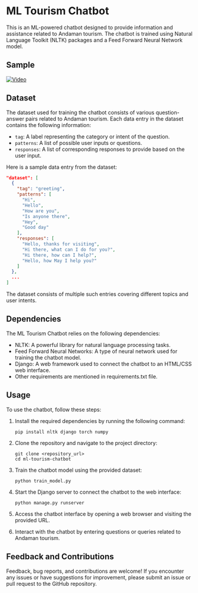# ML Tourism Chatbot

This is an ML-powered chatbot designed to provide information and assistance related to Andaman tourism. The chatbot is trained using Natural Language Toolkit (NLTK) packages and a Feed Forward Neural Network model.

## Sample
[![Video](video_thumbnail_image_url)](https://github.com/Praveenvuddagiri/ChatBotTourism/blob/master/20230613_184526.mp4)

## Dataset

The dataset used for training the chatbot consists of various question-answer pairs related to Andaman tourism. Each data entry in the dataset contains the following information:

- `tag`: A label representing the category or intent of the question.
- `patterns`: A list of possible user inputs or questions.
- `responses`: A list of corresponding responses to provide based on the user input.

Here is a sample data entry from the dataset:

```json
"dataset": [
  {
    "tag": "greeting",
    "patterns": [
      "Hi",
      "Hello",
      "How are you",
      "Is anyone there",
      "Hey",
      "Good day"
    ],
    "responses": [
      "Hello, thanks for visiting",
      "Hi there, what can I do for you?",
      "Hi there, how can I help?",
      "Hello, how May I help you?"
    ]
  },
  ...
]
```

The dataset consists of multiple such entries covering different topics and user intents.

## Dependencies

The ML Tourism Chatbot relies on the following dependencies:

- NLTK: A powerful library for natural language processing tasks.
- Feed Forward Neural Networks: A type of neural network used for training the chatbot model.
- Django: A web framework used to connect the chatbot to an HTML/CSS web interface.
- Other requirements are mentioned in requirements.txt file.

## Usage

To use the chatbot, follow these steps:

1. Install the required dependencies by running the following command:
   ```
   pip install nltk django torch numpy
   ```

2. Clone the repository and navigate to the project directory:
   ```
   git clone <repository_url>
   cd ml-tourism-chatbot
   ```

3. Train the chatbot model using the provided dataset:
   ```
   python train_model.py
   ```

4. Start the Django server to connect the chatbot to the web interface:
   ```
   python manage.py runserver
   ```

5. Access the chatbot interface by opening a web browser and visiting the provided URL.

6. Interact with the chatbot by entering questions or queries related to Andaman tourism.

## Feedback and Contributions

Feedback, bug reports, and contributions are welcome! If you encounter any issues or have suggestions for improvement, please submit an issue or pull request to the GitHub repository.
